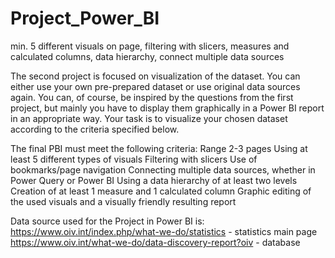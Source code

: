 # Project_Power_BI
min. 5 different visuals on page, filtering with slicers, measures and calculated columns, data hierarchy, connect multiple data sources

The second project is focused on visualization of the dataset. You can either use your own pre-prepared dataset or use original data sources again.
You can, of course, be inspired by the questions from the first project, but mainly you have to display them graphically in a Power BI report in an appropriate way. Your task is to visualize your chosen dataset according to the criteria specified below.

The final PBI must meet the following criteria:
 Range 2-3 pages
 Using at least 5 different types of visuals
 Filtering with slicers
 Use of bookmarks/page navigation
 Connecting multiple data sources, whether in Power Query or Power BI
 Using a data hierarchy of at least two levels
 Creation of at least 1 measure and 1 calculated column
 Graphic editing of the used visuals and a visually friendly resulting report


Data source used for the Project in Power BI is:
https://www.oiv.int/index.php/what-we-do/statistics - statistics main page
https://www.oiv.int/what-we-do/data-discovery-report?oiv - database
